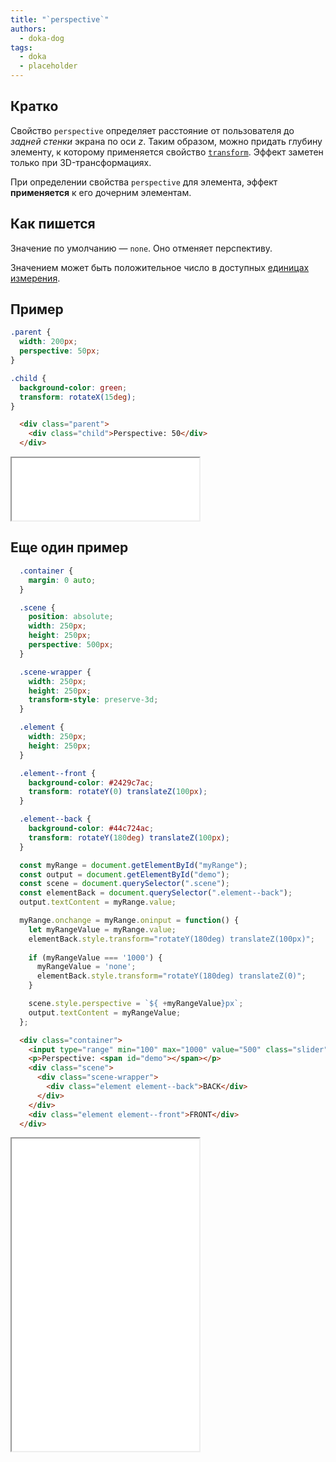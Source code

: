 ```yaml
---
title: "`perspective`"
authors:
  - doka-dog
tags:
  - doka
  - placeholder
---
```


## Кратко

Свойство `perspective` определяет расстояние от пользователя до _задней стенки_ экрана по оси _z_. Таким образом, можно придать глубину элементу, к которому применяется свойство [`transform`](/css/transform/). Эффект заметен только при 3D-трансформациях.

При определении свойства `perspective` для элемента, эффект **применяется** к его дочерним элементам.

## Как пишется

Значение по умолчанию — `none`. Оно отменяет перспективу.

Значением может быть положительное число в доступных [единицах измерения](/css/numeric-types/).

## Пример

```css
.parent {
  width: 200px;
  perspective: 50px;
}

.child {
  background-color: green;
  transform: rotateX(15deg);
}
```

```html
  <div class="parent">
    <div class="child">Perspective: 50</div>
  </div>
```

<iframe title="Cтатичный пример свойства perspective" src="demos/example/" height="100"></iframe>

## Еще один пример

```css
  .container {
    margin: 0 auto;
  }

  .scene {
    position: absolute;
    width: 250px;
    height: 250px;
    perspective: 500px;
  }

  .scene-wrapper {
    width: 250px;
    height: 250px;
    transform-style: preserve-3d;
  }

  .element {
    width: 250px;
    height: 250px;
  }

  .element--front {
    background-color: #2429c7ac;
    transform: rotateY(0) translateZ(100px);
  }

  .element--back {
    background-color: #44c724ac;
    transform: rotateY(180deg) translateZ(100px);
  }
```

```js
  const myRange = document.getElementById("myRange");
  const output = document.getElementById("demo");
  const scene = document.querySelector(".scene");
  const elementBack = document.querySelector(".element--back");
  output.textContent = myRange.value;

  myRange.onchange = myRange.oninput = function() {
    let myRangeValue = myRange.value;
    elementBack.style.transform="rotateY(180deg) translateZ(100px)";
    
    if (myRangeValue === '1000') {
      myRangeValue = 'none';
      elementBack.style.transform="rotateY(180deg) translateZ(0)";
    }

    scene.style.perspective = `${ +myRangeValue}px`;
    output.textContent = myRangeValue;
  };
```

```html
  <div class="container">
    <input type="range" min="100" max="1000" value="500" class="slider" id="myRange">
    <p>Perspective: <span id="demo"></span></p>
    <div class="scene">
      <div class="scene-wrapper">
        <div class="element element--back">BACK</div>
      </div>
    </div>
    <div class="element element--front">FRONT</div>
  </div>
```

<iframe title="Интерактивный пример свойства perspective" src="demos/interactive-example/" height="500"></iframe>